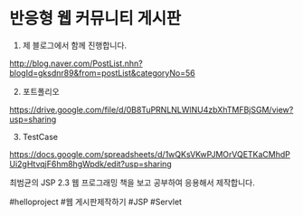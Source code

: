 반응형 웹 커뮤니티 게시판
================

1. 제 블로그에서 함께 진행합니다.

http://blog.naver.com/PostList.nhn?blogId=gksdnr89&from=postList&categoryNo=56

2. 포트폴리오 

https://drive.google.com/file/d/0B8TuPRNLNLWlNU4zbXhTMFBjSGM/view?usp=sharing

3. TestCase 

https://docs.google.com/spreadsheets/d/1wQKsVKwPJMOrVQETKaCMhdPUi2gHtvqjF6hm8hgWpdk/edit?usp=sharing
 
최범균의 JSP 2.3 웹 프로그래밍 책을 보고 공부하여 응용해서 제작합니다.

\#helloproject \#웹 게시판제작하기 \#JSP \#Servlet
